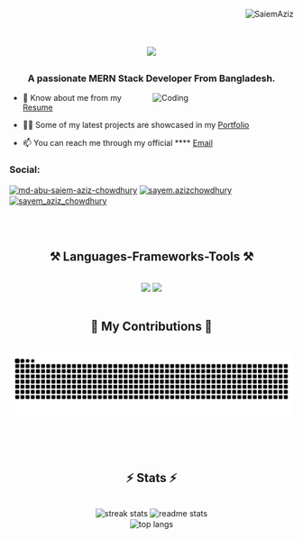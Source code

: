 <p align="right"> <img src="https://komarev.com/ghpvc/?username=SaiemAziz&label=Profile%20views&color=0e75b6&style=flat" alt="SaiemAziz" /> </p>



<h1 align="center">
    <img src="https://readme-typing-svg.herokuapp.com/?font=Righteous&size=35&center=true&vCenter=true&width=500&height=70&duration=5000&lines=Hi+Visitor!+👋;+{}+{}+I'm+Md.+Abu+Saiem+Aziz+Chowdhury+{}+{}+{}+{}" />
</h1>
<h3 align="center">A passionate MERN Stack Developer From Bangladesh.</h3>
<img align="right" alt="Coding" width="250" src="https://user-images.githubusercontent.com/74038190/219925470-37670a3b-c3e2-4af7-b468-673c6dd99d16.png">

- 📄 Know about me from my <a target="_blank" href="https://drive.google.com/file/d/1gvhKt7IbZXZf9zsESlv662981JMeJ8VF/view">Resume</a>

- 👨‍💻 Some of my latest projects are showcased in my <a target="_blank" href='https://portfolio-saiemaziz.vercel.app'>Portfolio</a>

- 📫 You can reach me through my official **** <a target="_blank" href='mailto:sayemazizchy@gmail.com'>Email</a>

<!-- - 💬 Ask me about **react,javascript,html,my sql,post man ,git** -->

<!-- - ⚡ Fun fact **learning Javascript makes you to solve problems faster** -->





<h3 align="left">Social:</h3>
<p align="left">
<a href="https://linkedin.com/in/md-abu-saiem-aziz-chowdhury" target="blank"><img align="center" src="https://raw.githubusercontent.com/rahuldkjain/github-profile-readme-generator/master/src/images/icons/Social/linked-in-alt.svg" alt="md-abu-saiem-aziz-chowdhury" height="30" width="40" /></a>
<a href="https://fb.com/sayem.azizchowdhury" target="blank"><img align="center" src="https://raw.githubusercontent.com/rahuldkjain/github-profile-readme-generator/master/src/images/icons/Social/facebook.svg" alt="sayem.azizchowdhury" height="30" width="40" /></a>
<a href="https://instagram.com/sayem_aziz_chowdhury" target="blank"><img align="center" src="https://raw.githubusercontent.com/rahuldkjain/github-profile-readme-generator/master/src/images/icons/Social/instagram.svg" alt="sayem_aziz_chowdhury" height="30" width="40" /></a>
</p><br/><br/>
<h2 align="center">⚒️ Languages-Frameworks-Tools ⚒️</h2>
<br/>
<div align="center">
    <img src="https://skillicons.dev/icons?i=react,bootstrap,html,css,vscode,github,figma,tailwind,git,postman,mysql" />
    <img src="https://skillicons.dev/icons?i=nodejs,javascript,express,firebase,mongodb,nextjs,redux,java" /><br>
</div>

<br/>


<div align="center">
  <h2>🐍 My Contributions 🐍</h2>
  <br>
  <img alt="snake eating my contributions" src="https://raw.githubusercontent.com/SaiemAziz/SaiemAziz/output/github-contribution-grid-snake.svg" />
  
  <br/><br/><br/>
</div>
<h2 align="center">⚡ Stats ⚡</h2>
<br>
<div align=center>
  <img width=400 src="https://github-readme-streak-stats-salesp07.vercel.app/?user=SaiemAziz&count_private=true&theme=react&border_radius=10" alt="streak stats"/>
  <img width=380 src="https://github-readme-stats-salesp07.vercel.app/api?username=SaiemAziz&count_private=true&show_icons=true&theme=react&rank_icon=github&border_radius=10" alt="readme stats" />
  <br/>
  <img width=400 align="center" src="https://github-readme-stats-salesp07.vercel.app/api/top-langs/?username=SaiemAziz&hide=HTML&langs_count=8&layout=compact&theme=react&border_radius=10&size_weight=0.5&count_weight=0.5&exclude_repo=github-readme-stats" alt="top langs" />
</div>

<br/><br/>
